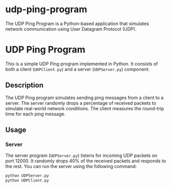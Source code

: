 # udp-ping-program
The UDP Ping Program is a Python-based application that simulates network communication using User Datagram Protocol (UDP).

# UDP Ping Program
This is a simple UDP Ping program implemented in Python. It consists of both a client (`UDPClient.py`) and a server (`UDPServer.py`) component.

## Description
The UDP Ping program simulates sending ping messages from a client to a server. The server randomly drops a percentage of received packets to simulate real-world network conditions. The client measures the round-trip time for each ping message.

## Usage

### Server
The server program (`UDPServer.py`) listens for incoming UDP packets on port 12000. It randomly drops 40% of the received packets and responds to the rest. You can run the server using the following command:

```bash
python UDPServer.py
python UDPClient.py

